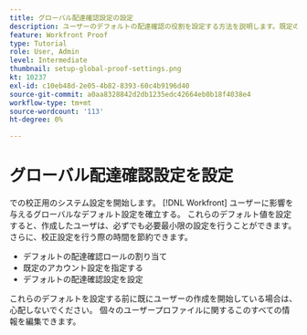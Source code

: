 ```yaml
---
title: グローバル配達確認設定の設定
description: ユーザーのデフォルトの配達確認の役割を設定する方法を説明します。既定の校正アカウント設定；校正用のデフォルトの配達確認設定
feature: Workfront Proof
type: Tutorial
role: User, Admin
level: Intermediate
thumbnail: setup-global-proof-settings.png
kt: 10237
exl-id: c10eb48d-2e05-4b82-8393-60c4b9196d40
source-git-commit: a0aa8328842d2db1235edc42664eb0b18f4038e4
workflow-type: tm+mt
source-wordcount: '113'
ht-degree: 0%

---
```


# グローバル配達確認設定を設定

での校正用のシステム設定を開始します。 [!DNL Workfront] ユーザーに影響を与えるグローバルなデフォルト設定を確立する。 これらのデフォルト値を設定すると、作成したユーザは、必ずでも必要最小限の設定を行うことができます。さらに、校正設定を行う際の時間を節約できます。

* デフォルトの配達確認ロールの割り当て
* 既定のアカウント設定を指定する
* デフォルトの配達確認設定を設定

これらのデフォルトを設定する前に既にユーザーの作成を開始している場合は、心配しないでください。 個々のユーザープロファイルに関するこのすべての情報を編集できます。
